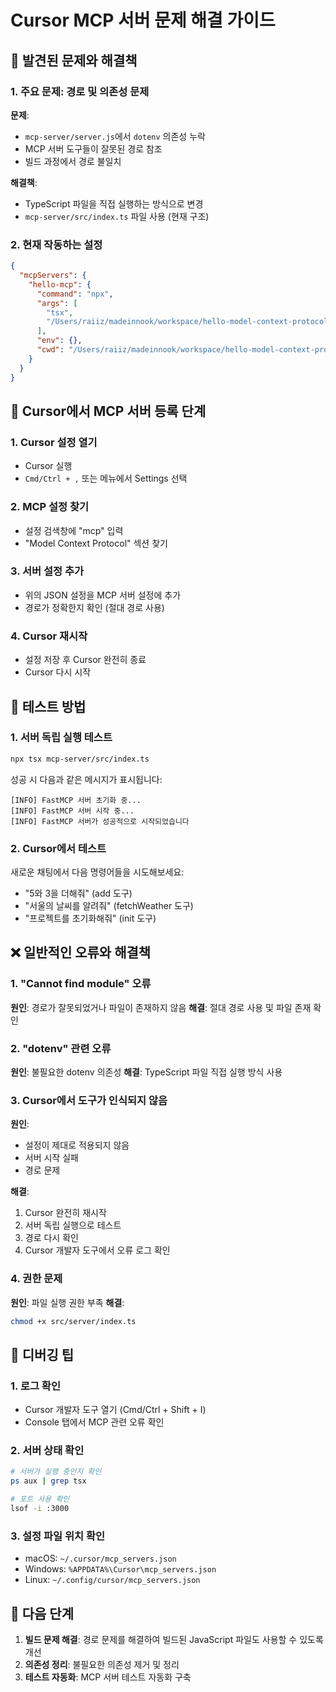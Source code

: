 # Cursor MCP 서버 문제 해결 가이드

## 🔧 발견된 문제와 해결책

### 1. 주요 문제: 경로 및 의존성 문제

**문제**:

- `mcp-server/server.js`에서 `dotenv` 의존성 누락
- MCP 서버 도구들이 잘못된 경로 참조
- 빌드 과정에서 경로 불일치

**해결책**:

- TypeScript 파일을 직접 실행하는 방식으로 변경
- `mcp-server/src/index.ts` 파일 사용 (현재 구조)

### 2. 현재 작동하는 설정

```json
{
  "mcpServers": {
    "hello-mcp": {
      "command": "npx",
      "args": [
        "tsx",
        "/Users/raiiz/madeinnook/workspace/hello-model-context-protocol/mcp-server/src/index.ts"
      ],
      "env": {},
      "cwd": "/Users/raiiz/madeinnook/workspace/hello-model-context-protocol"
    }
  }
}
```

## 🚀 Cursor에서 MCP 서버 등록 단계

### 1. Cursor 설정 열기

- Cursor 실행
- `Cmd/Ctrl + ,` 또는 메뉴에서 Settings 선택

### 2. MCP 설정 찾기

- 설정 검색창에 "mcp" 입력
- "Model Context Protocol" 섹션 찾기

### 3. 서버 설정 추가

- 위의 JSON 설정을 MCP 서버 설정에 추가
- 경로가 정확한지 확인 (절대 경로 사용)

### 4. Cursor 재시작

- 설정 저장 후 Cursor 완전히 종료
- Cursor 다시 시작

## 🧪 테스트 방법

### 1. 서버 독립 실행 테스트

```bash
npx tsx mcp-server/src/index.ts
```

성공 시 다음과 같은 메시지가 표시됩니다:

```
[INFO] FastMCP 서버 초기화 중...
[INFO] FastMCP 서버 시작 중...
[INFO] FastMCP 서버가 성공적으로 시작되었습니다
```

### 2. Cursor에서 테스트

새로운 채팅에서 다음 명령어들을 시도해보세요:

- "5와 3을 더해줘" (add 도구)
- "서울의 날씨를 알려줘" (fetchWeather 도구)
- "프로젝트를 초기화해줘" (init 도구)

## ❌ 일반적인 오류와 해결책

### 1. "Cannot find module" 오류

**원인**: 경로가 잘못되었거나 파일이 존재하지 않음
**해결**: 절대 경로 사용 및 파일 존재 확인

### 2. "dotenv" 관련 오류

**원인**: 불필요한 dotenv 의존성
**해결**: TypeScript 파일 직접 실행 방식 사용

### 3. Cursor에서 도구가 인식되지 않음

**원인**:

- 설정이 제대로 적용되지 않음
- 서버 시작 실패
- 경로 문제

**해결**:

1. Cursor 완전히 재시작
2. 서버 독립 실행으로 테스트
3. 경로 다시 확인
4. Cursor 개발자 도구에서 오류 로그 확인

### 4. 권한 문제

**원인**: 파일 실행 권한 부족
**해결**:

```bash
chmod +x src/server/index.ts
```

## 📝 디버깅 팁

### 1. 로그 확인

- Cursor 개발자 도구 열기 (Cmd/Ctrl + Shift + I)
- Console 탭에서 MCP 관련 오류 확인

### 2. 서버 상태 확인

```bash
# 서버가 실행 중인지 확인
ps aux | grep tsx

# 포트 사용 확인
lsof -i :3000
```

### 3. 설정 파일 위치 확인

- macOS: `~/.cursor/mcp_servers.json`
- Windows: `%APPDATA%\Cursor\mcp_servers.json`
- Linux: `~/.config/cursor/mcp_servers.json`

## 🔄 다음 단계

1. **빌드 문제 해결**: 경로 문제를 해결하여 빌드된 JavaScript 파일도 사용할 수 있도록 개선
2. **의존성 정리**: 불필요한 의존성 제거 및 정리
3. **테스트 자동화**: MCP 서버 테스트 자동화 구축
